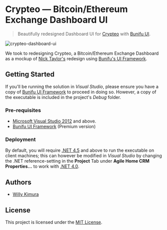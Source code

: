 # Crypteo — Bitcoin/Ethereum Exchange Dashboard UI

> Beautifully redesigned Dashboard UI for [Crypteo](https://dribbble.com/shots/3019397-Agile-CRM-Home-Ver2) with [Bunifu UI](https://devtools.bunifu.co.ke/).

![crypteo-dashboard-ui](https://cdn.dribbble.com/users/617797/screenshots/3884833/attachments/883019/full_by_humbleteam3.jpg)

We took to redesigning Crypteo, a Bitcoin/Ethereum Exchange Dashboard as a mockup of [Nick Taylor's](https://dribbble.com/nickdraft) redesign using [Bunifu's UI Framework](https://devtools.bunifu.co.ke/).

## Getting Started

If you'll be running the solution in *Visual Studio*, please ensure you have a copy of [Bunifu UI Framework](https://devtools.bunifu.co.ke/) to proceed in doing so. However, a copy of the executable is included in the project's *Debug* folder.

### Pre-requisites

- [Microsoft Visual Studio 2012](https://www.visualstudio.com/) and above.
- [Bunifu UI Framework](https://devtools.bunifu.co.ke/) (Premium version)

### Deployment

By default, you will require [.NET 4.5](https://docs.microsoft.com/en-us/dotnet/framework/install/guide-for-developers) and above to run the executable on client machines; this can however be modified in *Visual Studio* by changing the .NET reference-setting in the **Project** Tab under **Agile Home CRM Properties...** to work with [.NET 4.0](https://docs.microsoft.com/en-us/dotnet/framework/install/guide-for-developers).

## Authors

- [Willy Kimura](https://github.com/Willy-Kimura)

## License

This project is licensed under the [MIT License](https://en.wikipedia.org/wiki/MIT_License).

